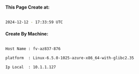 
   
#### This Page Create at:

```bash

2024-12-12 - 17:33:59 UTC

```

#### Create By Machine:

```bash

Host Name : fv-az837-876

platform  : Linux-6.5.0-1025-azure-x86_64-with-glibc2.35

Ip Local  : 10.1.1.127

```

